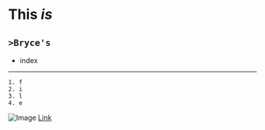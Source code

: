 # **This** *is* 

## `>Bryce's`
- index 
---
```
1. f
2. i
3. l
4. e
```
![Image](https://i.kym-cdn.com/entries/icons/original/000/027/475/Screen_Shot_2018-10-25_at_11.02.15_AM.png)
[Link](http://a.com)
